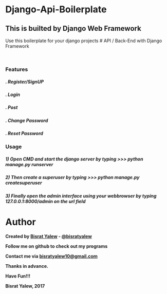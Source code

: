 # Django-Api-Boilerplate

<h2> This is builted by Django Web Framework </h2>
Use this boilerplate for your django projects
# API / Back-End with Django Framework

<br/>
<p align="center">
 
</p>
<br/>

<h3> Features </h3>

<h5> . Register/SignUP </h5>
<h5> . Login </h5>
<h5> . Post  </h5>
<h5> . Change Password </h5>
<h5> . Reset Password </h5>



<h3>Usage</h3>

<h5>1) Open CMD and start the django server by typing <b>>>> python manage.py runserver</b></h5>
<h5>2) <b>Then create a superuser by typing <b>>>> python manage.py createsuperuser <username> <password> </b></h5>
<h5>3) Finally open the admin interface using your webbrowser by typing  <b>127.0.0.1:8000/admin </b> on the url field </h5>






Author
======

Created by [Bisrat Yalew](https://linkedin.com/in/bisratyalew) - [@bisratyalew](mailto:bisratyalew10@gmail.com)

Follow me on github to check out my programs

Contact me via [bisratyalew10@gmail.com](mailto:bisratyalew10@gmail.com)

Thanks in advance.

Have Fun!!!

Bisrat Yalew, 2017  
